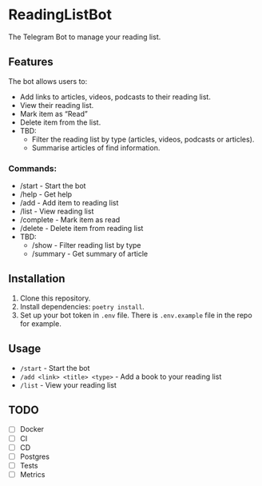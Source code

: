 # ReadingListBot
The Telegram Bot to manage your reading list.

## Features
The bot allows users to:
- Add links to articles, videos, podcasts to their reading list.
- View their reading list.
- Mark item as “Read”
- Delete item from the list.
- TBD:
    - Filter the reading list by type (articles, videos, podcasts or articles).
    - Summarise articles of find information.

### Commands:
- /start - Start the bot
- /help - Get help
- /add - Add item to reading list
- /list - View reading list
- /complete - Mark item as read
- /delete - Delete item from reading list
- TBD:
    - /show - Filter reading list by type
    - /summary - Get summary of article

## Installation
1. Clone this repository.
2. Install dependencies: `poetry install`.
3. Set up your bot token in `.env` file. There is `.env.example` file in the repo for example.

## Usage
- `/start` - Start the bot
- `/add <link> <title> <type>` - Add a book to your reading list
- `/list` - View your reading list

## TODO
- [ ] Docker
- [ ] CI
- [ ] CD
- [ ] Postgres
- [ ] Tests
- [ ] Metrics
